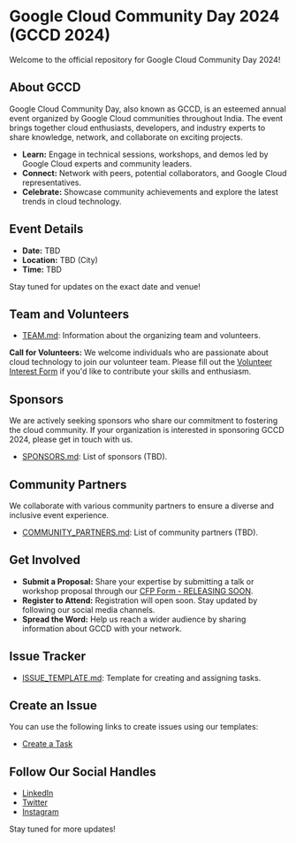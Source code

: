 # Google Cloud Community Day 2024 (GCCD 2024)

Welcome to the official repository for Google Cloud Community Day 2024!

## About GCCD
Google Cloud Community Day, also known as GCCD, is an esteemed annual event organized by Google Cloud communities throughout India. The event brings together cloud enthusiasts, developers, and industry experts to share knowledge, network, and collaborate on exciting projects.

* **Learn:**  Engage in technical sessions, workshops, and demos led by Google Cloud experts and community leaders.
* **Connect:** Network with peers, potential collaborators, and Google Cloud representatives.
* **Celebrate:** Showcase community achievements and explore the latest trends in cloud technology.

## Event Details

- **Date:** TBD
- **Location:** TBD (City)
- **Time:** TBD

Stay tuned for updates on the exact date and venue!

## Team and Volunteers

- [TEAM.md](TEAM.md): Information about the organizing team and volunteers.

**Call for Volunteers:** We welcome individuals who are passionate about cloud technology to join our volunteer team. Please fill out the [Volunteer Interest Form](https://forms.gle/your-form-link-here) if you'd like to contribute your skills and enthusiasm.

## Sponsors

We are actively seeking sponsors who share our commitment to fostering the cloud community. If your organization is interested in sponsoring GCCD 2024, please get in touch with us.

- [SPONSORS.md](SPONSORS.md): List of sponsors (TBD).

## Community Partners

We collaborate with various community partners to ensure a diverse and inclusive event experience. 

- [COMMUNITY_PARTNERS.md](COMMUNITY_PARTNERS.md): List of community partners (TBD).

## Get Involved

* **Submit a Proposal:** Share your expertise by submitting a talk or workshop proposal through our [CFP Form - RELEASING SOON](#).
* **Register to Attend:** Registration will open soon. Stay updated by following our social media channels.
* **Spread the Word:** Help us reach a wider audience by sharing information about GCCD with your network.

## Issue Tracker

- [ISSUE_TEMPLATE.md](ISSUE_TEMPLATE.md): Template for creating and assigning tasks.

## Create an Issue
You can use the following links to create issues using our templates:
- [Create a Task](https://github.com/oscfcommunity/GCCD2024/issues/new?template=ISSUE_TEMPLATE.md)

## Follow Our Social Handles
- [LinkedIn](https://www.linkedin.com/company/gdgcloudgandhinagar/)
- [Twitter](https://x.com/GDGCloudGN)
- [Instagram](#)

Stay tuned for more updates!
